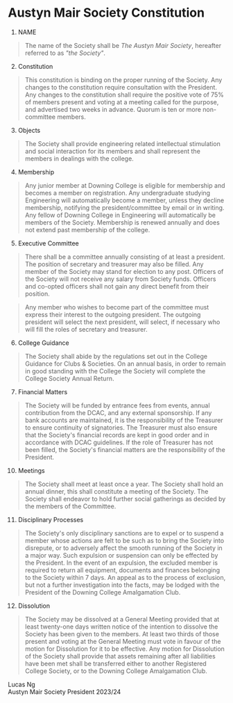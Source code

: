 
# Austyn Mair Society Constitution

1. NAME

> The name of the Society shall be *The Austyn Mair Society*, hereafter referred to as *"the Society"*.

2. Constitution

> This constitution is binding on the proper running of the Society. Any changes to the constitution require consultation with the President. Any changes to the constitution shall require the positive vote of 75% of members present and voting at a meeting called for the purpose, and advertised two weeks in advance. Quorum is ten or more non-committee members.

3. Objects

> The Society shall provide engineering related intellectual stimulation and social interaction for its members and shall represent the members in dealings with the college.

4. Membership

> Any junior member at Downing College is eligible for membership and becomes a member on registration. Any undergraduate studying Engineering will automatically become a member, unless they decline membership, notifying the president/committee by email or in writing. Any fellow of Downing College in Engineering will automatically be members of the Society. Membership is renewed annually and does not extend past membership of the college.

5. Executive Committee

> There shall be a committee annually consisting of at least a president. The position of secretary and treasurer may also be filled. Any member of the Society may stand for election to any post. Officers of the Society will not receive any salary from Society funds. Officers and co-opted officers shall not gain any direct benefit from their position.

> Any member who wishes to become part of the committee must express their interest to the outgoing president. The outgoing president will select the next president, will select, if necessary who will fill the roles of secretary and treasurer.

6. College Guidance

> The Society shall abide by the regulations set out in the College Guidance for Clubs & Societies. On an annual basis, in order to remain in good standing with the College the Society will complete the College Society Annual Return.

7. Financial Matters

> The Society will be funded by entrance fees from events, annual contribution from the DCAC, and any external sponsorship. If any bank accounts are maintained, it is the responsibility of the Treasurer to ensure continuity of signatories. The Treasurer must also ensure that the Society's financial records are kept in good order and in accordance with DCAC guidelines. If the role of Treasurer has not been filled, the Society's financial matters are the responsibility of the President.

10. Meetings

> The Society shall meet at least once a year. The Society shall hold an annual dinner, this shall constitute a meeting of the Society. The Society shall endeavor to hold further social gatherings as decided by the members of the Committee.

11. Disciplinary Processes

> The Society's only disciplinary sanctions are to expel or to suspend a member whose actions are felt to be such as to bring the Society into disrepute, or to adversely affect the smooth running of the Society in a major way. Such expulsion or suspension can only be effected by the President. In the event of an expulsion, the excluded member is required to return all equipment, documents and finances belonging to the Society within 7 days. An appeal as to the process of exclusion, but not a further investigation into the facts, may be lodged with the President of the Downing College Amalgamation Club.

12. Dissolution

> The Society may be dissolved at a General Meeting provided that at least twenty-one days written notice of the intention to dissolve the Society has been given to the members. At least two thirds of those present and voting at the General Meeting must vote in favour of the motion for Dissolution for it to be effective. Any motion for Dissolution of the Society shall provide that assets remaining after all liabilities have been met shall be transferred either to another Registered College Society, or to the Downing College Amalgamation Club.

Lucas Ng\
Austyn Mair Society President 2023/24
